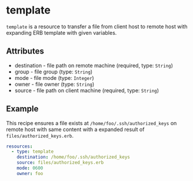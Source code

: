 # template
`template` is a resource to transfer a file from client host to remote host
with expanding ERB template with given variables.

## Attributes
- destination - file path on remote machine (required, type: `String`)
- group - file group (type: `String`)
- mode - file mode (type: `Integer`)
- owner - file owner (type: `String`)
- source - file path on client machine (required, type: `String`)

## Example
This recipe ensures a file exists at `/home/foo/.ssh/authorized_keys` on remote host
with same content with a expanded result of `files/authorized_keys.erb`.

```yaml
resources:
  - type: template
    destination: /home/foo/.ssh/authorized_keys
    source: files/authorized_keys.erb
    mode: 0600
    owner: foo
```
